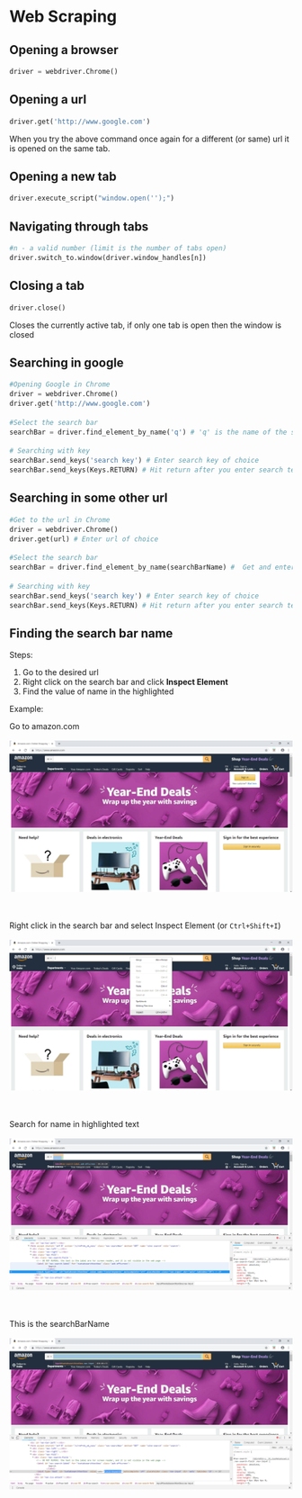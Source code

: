 # Web Scraping

## Opening a browser  
```python
driver = webdriver.Chrome()
```

## Opening a url 
```python
driver.get('http://www.google.com')
```
When you try the above command once again for a different (or same) url it is opened on the same tab.

## Opening a new tab
```python
driver.execute_script("window.open('');")
```

## Navigating through tabs
```python
#n - a valid number (limit is the number of tabs open)
driver.switch_to.window(driver.window_handles[n])
```

## Closing a tab
 ```python
 driver.close()
```
Closes the currently active tab, if only one tab is open then the window is closed

## Searching in google
```python
#Opening Google in Chrome
driver = webdriver.Chrome()
driver.get('http://www.google.com')

#Select the search bar
searchBar = driver.find_element_by_name('q') # 'q' is the name of the search bar 

# Searching with key
searchBar.send_keys('search key') # Enter search key of choice
searchBar.send_keys(Keys.RETURN) # Hit return after you enter search text
```

## Searching in some other url
```python
#Get to the url in Chrome
driver = webdriver.Chrome()
driver.get(url) # Enter url of choice

#Select the search bar
searchBar = driver.find_element_by_name(searchBarName) #  Get and enter the search bar name

# Searching with key
searchBar.send_keys('search key') # Enter search key of choice
searchBar.send_keys(Keys.RETURN) # Hit return after you enter search text
```

## Finding the search bar name
Steps:
1. Go to the desired url
2. Right click on the search bar and click **Inspect Element**
3. Find the value of name in the highlighted 

Example:

Go to amazon.com<br/> 
<br/>![](/picture1.png)<br/>

<br/><br/>Right click in the search bar and select Inspect Element (or `Ctrl+Shift+I`)<br/>
<br/>![](/picture2.png)<br/>  

<br/><br/>Search for name in highlighted text<br/>
<br/>![](/picture3.png)<br/>  

<br/><br/>This is the searchBarName<br/>
<br/>![](/picture4.png)<br/>
